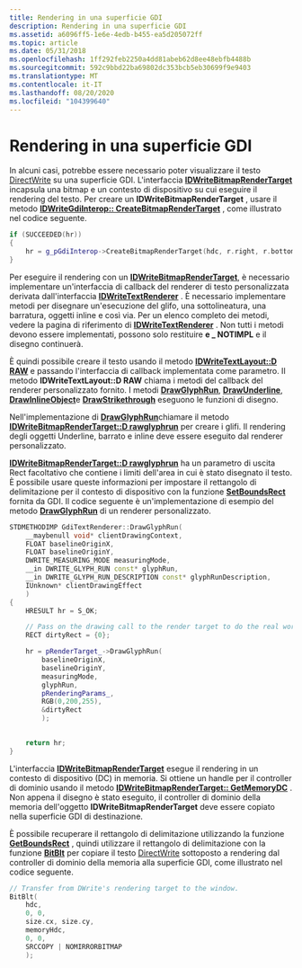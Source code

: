 ```yaml
---
title: Rendering in una superficie GDI
description: Rendering in una superficie GDI
ms.assetid: a6096ff5-1e6e-4edb-b455-ea5d205072ff
ms.topic: article
ms.date: 05/31/2018
ms.openlocfilehash: 1ff292feb2250a4dd81abeb62d8ee48ebfb4488b
ms.sourcegitcommit: 592c9bbd22ba69802dc353bcb5eb30699f9e9403
ms.translationtype: MT
ms.contentlocale: it-IT
ms.lasthandoff: 08/20/2020
ms.locfileid: "104399640"
---
```

# <a name="render-to-a-gdi-surface"></a>Rendering in una superficie GDI

In alcuni casi, potrebbe essere necessario poter visualizzare il testo [DirectWrite](direct-write-portal.md) su una superficie GDI. L'interfaccia [**IDWriteBitmapRenderTarget**](/windows/win32/api/dwrite/nn-dwrite-idwritebitmaprendertarget) incapsula una bitmap e un contesto di dispositivo su cui eseguire il rendering del testo. Per creare un **IDWriteBitmapRenderTarget** , usare il metodo [**IDWriteGdiInterop:: CreateBitmapRenderTarget**](/windows/win32/api/dwrite/nf-dwrite-idwritegdiinterop-createbitmaprendertarget) , come illustrato nel codice seguente.


```C++
if (SUCCEEDED(hr))
{
    hr = g_pGdiInterop->CreateBitmapRenderTarget(hdc, r.right, r.bottom, &g_pBitmapRenderTarget);
}
```



Per eseguire il rendering con un [**IDWriteBitmapRenderTarget**](/windows/win32/api/dwrite/nn-dwrite-idwritebitmaprendertarget), è necessario implementare un'interfaccia di callback del renderer di testo personalizzata derivata dall'interfaccia [**IDWriteTextRenderer**](/windows/win32/api/dwrite/nn-dwrite-idwritetextrenderer) . È necessario implementare metodi per disegnare un'esecuzione del glifo, una sottolineatura, una barratura, oggetti inline e così via. Per un elenco completo dei metodi, vedere la pagina di riferimento di [**IDWriteTextRenderer**](/windows/win32/api/dwrite/nn-dwrite-idwritetextrenderer) . Non tutti i metodi devono essere implementati, possono solo restituire **e \_ NOTIMPL** e il disegno continuerà.

È quindi possibile creare il testo usando il metodo [**IDWriteTextLayout::D RAW**](/windows/win32/api/dwrite/nf-dwrite-idwritetextlayout-draw) e passando l'interfaccia di callback implementata come parametro. Il metodo **IDWriteTextLayout::D RAW** chiama i metodi del callback del renderer personalizzato fornito. I metodi [**DrawGlyphRun**](/windows/win32/api/dwrite/nf-dwrite-idwritetextrenderer-drawglyphrun), [**DrawUnderline**](/windows/win32/api/dwrite/nf-dwrite-idwritetextrenderer-drawunderline), [**DrawInlineObject**](/windows/win32/api/dwrite/nf-dwrite-idwritetextrenderer-drawinlineobject)e [**DrawStrikethrough**](/windows/win32/api/dwrite/nf-dwrite-idwritetextrenderer-drawstrikethrough) eseguono le funzioni di disegno.

Nell'implementazione di [**DrawGlyphRun**](/windows/win32/api/dwrite/nf-dwrite-idwritetextrenderer-drawglyphrun)chiamare il metodo [**IDWriteBitmapRenderTarget::D rawglyphrun**](/windows/win32/api/dwrite/nf-dwrite-idwritebitmaprendertarget-drawglyphrun) per creare i glifi. Il rendering degli oggetti Underline, barrato e inline deve essere eseguito dal renderer personalizzato.

[**IDWriteBitmapRenderTarget::D rawglyphrun**](/windows/win32/api/dwrite/nf-dwrite-idwritebitmaprendertarget-drawglyphrun) ha un parametro di uscita Rect facoltativo che contiene i limiti dell'area in cui è stato disegnato il testo. È possibile usare queste informazioni per impostare il rettangolo di delimitazione per il contesto di dispositivo con la funzione [**SetBoundsRect**](/windows/win32/api/wingdi/nf-wingdi-setboundsrect) fornita da GDI. Il codice seguente è un'implementazione di esempio del metodo [**DrawGlyphRun**](/windows/win32/api/dwrite/nf-dwrite-idwritetextrenderer-drawglyphrun) di un renderer personalizzato.


```C++
STDMETHODIMP GdiTextRenderer::DrawGlyphRun(
    __maybenull void* clientDrawingContext,
    FLOAT baselineOriginX,
    FLOAT baselineOriginY,
    DWRITE_MEASURING_MODE measuringMode,
    __in DWRITE_GLYPH_RUN const* glyphRun,
    __in DWRITE_GLYPH_RUN_DESCRIPTION const* glyphRunDescription,
    IUnknown* clientDrawingEffect
    )
{
    HRESULT hr = S_OK;

    // Pass on the drawing call to the render target to do the real work.
    RECT dirtyRect = {0};

    hr = pRenderTarget_->DrawGlyphRun(
        baselineOriginX,
        baselineOriginY,
        measuringMode,
        glyphRun,
        pRenderingParams_,
        RGB(0,200,255),
        &dirtyRect
        );
    

    return hr;
}
```



L'interfaccia [**IDWriteBitmapRenderTarget**](/windows/win32/api/dwrite/nn-dwrite-idwritebitmaprendertarget) esegue il rendering in un contesto di dispositivo (DC) in memoria. Si ottiene un handle per il controller di dominio usando il metodo [**IDWriteBitmapRenderTarget:: GetMemoryDC**](/windows/win32/api/dwrite/nf-dwrite-idwritebitmaprendertarget-getmemorydc) . Non appena il disegno è stato eseguito, il controller di dominio della memoria dell'oggetto **IDWriteBitmapRenderTarget** deve essere copiato nella superficie GDI di destinazione.

È possibile recuperare il rettangolo di delimitazione utilizzando la funzione [**GetBoundsRect**](/windows/win32/api/wingdi/nf-wingdi-getboundsrect) , quindi utilizzare il rettangolo di delimitazione con la funzione [**BitBlt**](/windows/win32/api/wingdi/nf-wingdi-bitblt) per copiare il testo [DirectWrite](direct-write-portal.md) sottoposto a rendering dal controller di dominio della memoria alla superficie GDI, come illustrato nel codice seguente.


```C++
// Transfer from DWrite's rendering target to the window.
BitBlt(
    hdc,
    0, 0,
    size.cx, size.cy,
    memoryHdc,
    0, 0, 
    SRCCOPY | NOMIRRORBITMAP
    );
```



 

 